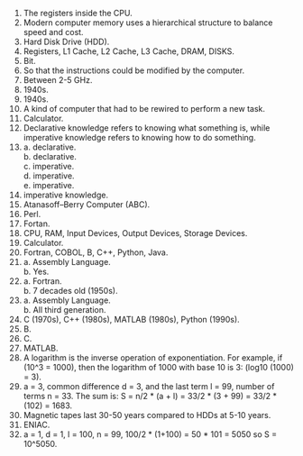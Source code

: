 1. The registers inside the CPU.  
2. Modern computer memory uses a hierarchical structure to balance speed and cost.
3. Hard Disk Drive (HDD).
4. Registers, L1 Cache, L2 Cache, L3 Cache, DRAM, DISKS.
5. Bit.
6. So that the instructions could be modified by the computer.
7. Between 2-5 GHz.
8. 1940s.
9. 1940s.
10. A kind of computer that had to be rewired to perform a new task.  
11. Calculator.
12. Declarative knowledge refers to knowing what something is, while imperative knowledge refers to knowing how to do something.
13. a. declarative.  
    b. declarative.   
    c. imperative.  
    d. imperative.  
    e. imperative.  
14. imperative knowledge.  
15. Atanasoff–Berry Computer (ABC).  
16. Perl.  
17. Fortan.  
18. CPU, RAM, Input Devices, Output Devices, Storage Devices.  
19. Calculator.  
20. Fortran, COBOL, B, C++, Python, Java.  
21. a. Assembly Language.  
    b. Yes.  
22. a. Fortran.  
    b. 7 decades old (1950s).  
23. a. Assembly Language.  
    b. All third generation.  
24. C (1970s), C++ (1980s), MATLAB (1980s), Python (1990s).  
25. B.  
26. C.  
27. MATLAB.  
28. A logarithm is the inverse operation of exponentiation. For example, if (10^3 = 1000), then the logarithm of 1000 with base 10 is 3: (log10 (1000) = 3).  
29. a = 3, common difference d = 3, and the last term l = 99, number of terms n = 33. The sum is: S = n/2 * (a + l) = 33/2 * (3 + 99) = 33/2 * (102) = 1683.  
30. Magnetic tapes last 30-50 years compared to HDDs at 5-10 years.  
31. ENIAC.  
32. a = 1, d = 1, l = 100, n = 99, 100/2 * (1+100) = 50 * 101 = 5050 so S = 10^5050.  
